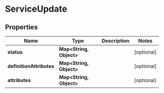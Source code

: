 

# ServiceUpdate


## Properties

Name | Type | Description | Notes
------------ | ------------- | ------------- | -------------
**status** | **Map&lt;String, Object&gt;** |  |  [optional]
**definitionAttributes** | **Map&lt;String, Object&gt;** |  |  [optional]
**attributes** | **Map&lt;String, Object&gt;** |  |  [optional]



